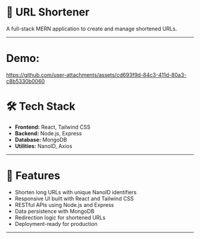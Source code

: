 # 🔗 URL Shortener

A full-stack MERN application to create and manage shortened URLs.

---

# Demo:

https://github.com/user-attachments/assets/cd693f9d-84c3-411d-80a3-c8b5330b0060

# 🛠 Tech Stack

- **Frontend:** React, Tailwind CSS  
- **Backend:** Node.js, Express  
- **Database:** MongoDB  
- **Utilities:** NanoID, Axios  

---

# 🚀 Features

- Shorten long URLs with unique NanoID identifiers  
- Responsive UI built with React and Tailwind CSS  
- RESTful APIs using Node.js and Express  
- Data persistence with MongoDB  
- Redirection logic for shortened URLs  
- Deployment-ready for production

---
